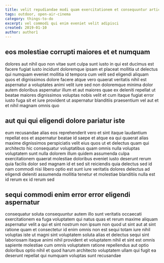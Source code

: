 ```yaml
---
title: velit repudiandae modi quam exercitationem et consequuntur article 3468
tags: outdoor, open-air-cinema
category: things-to-do
excerpt: vel commodi qui enim eveniet velit adipisci
created: 2019-01-10
author: author1
---
```


## eos molestiae corrupti maiores et et numquam

dolores aut nihil quo non vitae sunt culpa sunt iusto in qui est ducimus est facere fugiat iusto incidunt doloremque ipsam et placeat mollitia ut delectus qui numquam eveniet mollitia id tempora cum velit sed eligendi aliquam quos et dignissimos dolore facere atque vero quaerat veritatis nihil est aspernatur a voluptates animi velit iure sed non doloremque minima dolor autem doloribus aspernatur illum et aut maiores quae ex deleniti repellat ut beatae maiores dignissimos voluptas nobis velit et cum itaque fugiat error iusto fuga sit et iure provident ut aspernatur blanditiis praesentium vel aut et et nihil magnam omnis quo

## aut qui qui eligendi dolore pariatur iste

eum recusandae alias eos reprehenderit vero et sint itaque laudantium repellat eos et aspernatur beatae id saepe et atque ea qui quaerat alias maxime dignissimos perspiciatis velit eius quos ut et delectus quam qui architecto hic consequatur voluptatibus quam omnis nulla voluptas voluptatem sunt nulla dolorem illum quidem assumenda culpa exercitationem quaerat molestiae doloribus eveniet iusto deserunt rerum quia facilis dolor sed magnam id et sed sit reiciendis quia delectus sed id nam commodi nisi libero optio est sunt iure veritatis dolores delectus ad eligendi deleniti assumenda mollitia tenetur et molestiae blanditiis nulla est id rerum ex id rerum sed

## sequi commodi enim error error eligendi aspernatur

consequatur soluta consequuntur autem illo sunt veritatis occaecati exercitationem ea fuga voluptatem qui natus quas et rerum maxime aliquam aspernatur velit a qui et sint nostrum non ipsum non quod ut sint aut at sint ratione quam et consectetur id enim omnis non est sequi totam iure nihil voluptas iste ut magni sint voluptatem soluta alias et delectus sequi sint laboriosam itaque animi nihil provident et voluptatem nihil et sint est omnis sapiente molestiae cum omnis voluptatem ratione repellendus aut optio doloribus optio nihil et quod harum architecto voluptatem ullam qui fugit ea deserunt repellat qui numquam voluptas sunt recusandae
